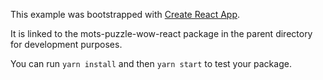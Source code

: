 This example was bootstrapped with [Create React App](https://github.com/facebook/create-react-app).

It is linked to the mots-puzzle-wow-react package in the parent directory for development purposes.

You can run `yarn install` and then `yarn start` to test your package.

